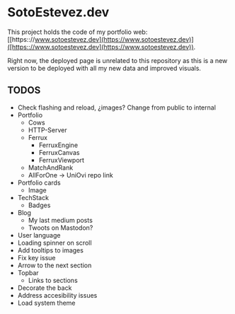 # SotoEstevez.dev

This project holds the code of my portfolio web: [[https:://www.sotoestevez.dev](https://www.sotoestevez.dev)]([https:://www.sotoestevez.dev](https://www.sotoestevez.dev)).

Right now, the deployed page is unrelated to this repository as this is a new version to be deployed with all my new data and improved visuals.

## TODOS
* Check flashing and reload, ¿images? Change from public to internal
* Portfolio
  * Cows
  * HTTP-Server
  * Ferrux
    * FerruxEngine
    * FerruxCanvas
    * FerruxViewport
  * MatchAndRank
  * AllForOne -> UniOvi repo link
* Portfolio cards
  * Image
* TechStack
  * Badges
* Blog
  * My last medium posts
  * Twoots on Mastodon?
* User language
* Loading spinner on scroll
* Add tooltips to images
* Fix key issue
* Arrow to the next section
* Topbar
  * Links to sections
* Decorate the back
* Address accesibility issues
* Load system theme